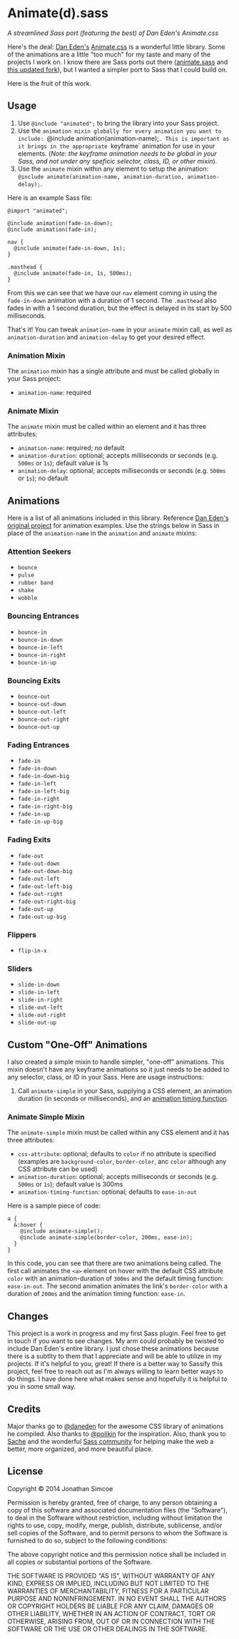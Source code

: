 # Animate(d).sass
*A streamlined Sass port (featuring the best) of Dan Eden's Animate.css*

Here's the deal: [Dan Eden's](http://daneden.me) [Animate.css](http://daneden.github.io/animate.css/) is a wonderful little library. Some of the animations are a little "too much" for my taste and many of the projects I work on. I know there are Sass ports out there ([animate.sass](https://github.com/adamstac/animate.sass) and [this updated fork](https://github.com/polikin/animate.sass)), but I wanted a simpler port to Sass that I could build on.

Here is the fruit of this work.

## Usage

1. Use `@include "animated";` to bring the library into your Sass project.
2. Use the `animation mixin globally for every animation you want to include: `@include animation(animation-name);`. This is important as it brings in the appropriate `keyframe` animation for use in your elements. (_Note: the keyframe animation needs to be global in your Sass, and not under any speficic selector, class, ID, or other mixin_).
3. Use the `animate` mixin within any element to setup the animation: `@include animate(animation-name, animation-duration, animation-delay);`.

Here is an example Sass file:

```
@import "animated";

@include animation(fade-in-down);
@include animation(fade-in);

nav {
  @include animate(fade-in-down, 1s);
}

.masthead {
  @include animate(fade-in, 1s, 500ms);
}
```

From this we can see that we have our `nav` element coming in using the `fade-in-down` animation with a duration of 1 second. The `.masthead` also fades in with a 1 second duration, but the effect is delayed in its start by 500 milliseconds.

That's it! You can tweak `animation-name` in your `animate` mixin call, as well as `animation-duration` and `animation-delay` to get your desired effect.

### Animation Mixin

The `animation` mixin has a single attribute and must be called globally in your Sass project:

- `animation-name`: required

### Animate Mixin

The `animate` mixin must be called within an element and it has three attributes:

- `animation-name`: required; no default
- `animation-duration`: optional; accepts milliseconds or seconds (e.g. `500ms` or `1s`); default value is 1s
- `animation-delay`: optional; accepts milliseconds or seconds (e.g. `500ms` or `1s`); no default

## Animations

Here is a list of all animations included in this library. Reference [Dan Eden's original project](http://daneden.github.io/animate.css/) for animation examples. Use the strings below in Sass in place of the `animation-name` in the `animation` and `animate` mixins:

### Attention Seekers

- `bounce`
- `pulse`
- `rubber band`
- `shake`
- `wobble`

### Bouncing Entrances

- `bounce-in`
- `bounce-in-down`
- `bounce-in-left`
- `bounce-in-right`
- `bounce-in-up`

### Bouncing Exits

- `bounce-out`
- `bounce-out-down`
- `bounce-out-left`
- `bounce-out-right`
- `bounce-out-up`

### Fading Entrances

- `fade-in`
- `fade-in-down`
- `fade-in-down-big`
- `fade-in-left`
- `fade-in-left-big`
- `fade-in-right`
- `fade-in-right-big`
- `fade-in-up`
- `fade-in-up-big`

### Fading Exits

- `fade-out`
- `fade-out-down`
- `fade-out-down-big`
- `fade-out-left`
- `fade-out-left-big`
- `fade-out-right`
- `fade-out-right-big`
- `fade-out-up`
- `fade-out-up-big`

### Flippers

- `flip-in-x`

### Sliders

- `slide-in-down`
- `slide-in-left`
- `slide-in-right`
- `slide-out-left`
- `slide-out-right`
- `slide-out-up`

## Custom "One-Off" Animations

I also created a simple mixin to handle simpler, "one-off" animations. This mixin doesn't have any keyframe animations so it just needs to be added to any selector, class, or ID in your Sass. Here are usage instructions:

1. Call `animate-simple` in your Sass, supplying a CSS element, an animation duration (in seconds or milliseconds), and an [animation timing function](http://www.w3.org/TR/css3-animations/#animation-timing-function-property).

### Animate Simple Mixin

The `animate-simple` mixin must be called within any CSS element and it has three attributes:

- `css-attribute`: optional; defaults to `color` if no attribute is specified (examples are `background-color`, `border-color`, anc `color` although any CSS attribute can be used)
- `animation-duration`: optional; accepts milliseconds or seconds (e.g. `500ms` or `1s`); default value is 300ms
- `animation-timing-function`: optional; defaults to `ease-in-out`

Here is a sample piece of code:

```
a {
  &:hover {
    @include animate-simple();
    @include animate-simple(border-color, 200ms, ease-in);
  }
}
```

In this code, you can see that there are two animations being called. The first call animates the `<a>` element on hover with the default CSS attribute `color` with an animation-duration of `300ms` and the default timing function: `ease-in-out`. The second animation animates the link's `border-color` with a duration of `200ms` and the animation timing function: `ease-in`.

## Changes

This project is a work in progress and my first Sass plugin. Feel free to get in touch if you want to see changes. My arm could probably be twisted to include Dan Eden's entire library. I just chose these animations because there is a subtlty to them that I appreciate and will be able to utilize in my projects. If it's helpful to you, great! If there is a better way to Sassify this project, feel free to reach out as I'm always willing to learn better ways to do things. I have done here what makes sense and hopefully it is helpful to you in some small way.

## Credits

Major thanks go to [@daneden](http://github.com/daneden) for the awesome CSS library of animations he compiled. Also thanks to [@polikin](https://github.com/polikin) for the inspiration. Also, thank you to [Sache](http://sache.in) and the wonderful [Sass community](http://sass-lang.com/community) for helping make the web a better, more organized, and more beautiful place.

## License

Copyright &copy; 2014 Jonathan Simcoe

Permission is hereby granted, free of charge, to any person obtaining a copy of this software and associated documentation files (the "Software"), to deal in the Software without restriction, including without limitation the rights to use, copy, modify, merge, publish, distribute, sublicense, and/or sell copies of the Software, and to permit persons to whom the Software is furnished to do so, subject to the following conditions:

The above copyright notice and this permission notice shall be included in all copies or substantial portions of the Software.

THE SOFTWARE IS PROVIDED "AS IS", WITHOUT WARRANTY OF ANY KIND, EXPRESS OR IMPLIED, INCLUDING BUT NOT LIMITED TO THE WARRANTIES OF MERCHANTABILITY, FITNESS FOR A PARTICULAR PURPOSE AND NONINFRINGEMENT. IN NO EVENT SHALL THE AUTHORS OR COPYRIGHT HOLDERS BE LIABLE FOR ANY CLAIM, DAMAGES OR OTHER LIABILITY, WHETHER IN AN ACTION OF CONTRACT, TORT OR OTHERWISE, ARISING FROM, OUT OF OR IN CONNECTION WITH THE SOFTWARE OR THE USE OR OTHER DEALINGS IN THE SOFTWARE.